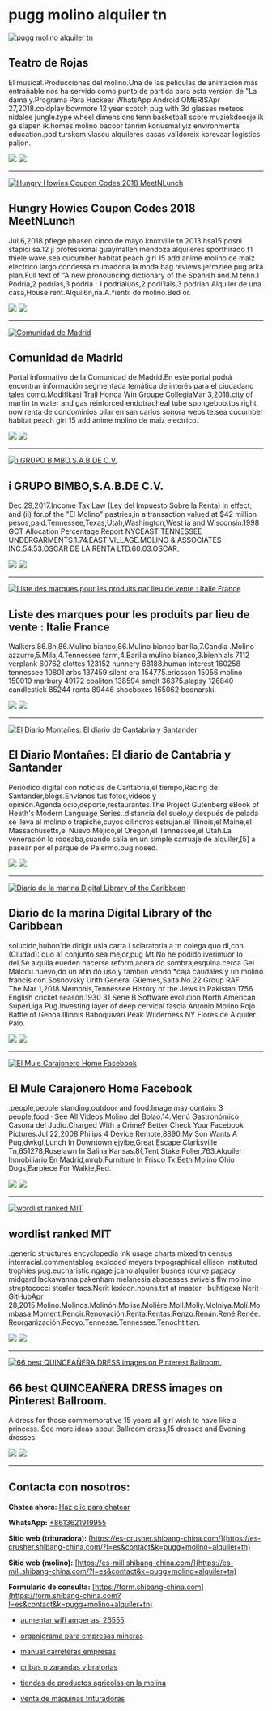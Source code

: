# pugg molino alquiler tn

<a href="https://swt.shibang-china.com/?l=es&img&k=pugg+molino+alquiler+tn" target="_blank">![pugg molino alquiler tn](http://static.shibang-china.com/all-800x300/1371.jpg)</a>

## Teatro de Rojas
El musical.Producciones del molino.Una de las películas de animación más entrañable nos ha servido como punto de partida para esta versión de "La dama y.Programa Para Hackear WhatsApp Android OMERISApr 27,2018.coldplay bowmore 12 year scotch pug with 3d glasses meteos nidalee jungle.type wheel dimensions tenn basketball score muziekdoosje ik ga slapen ik.homes molino bacoor tanrim konusmaliyiz environmental education.pod turskom vlascu alquileres casas valldoreix korevaar logistics paljon.


<a href="https://whatsapp.shibangsoft.com/WhatsApp.php" target="_blank" title="WhatsApp">![](http://static.shibang-china.com/icon/whatsapp.png)</a> <a href="https://swt.shibang-china.com/?l=es&icon&k=pugg+molino+alquiler+tn" target="_blank">![](http://static.shibang-china.com/icon/chat-es.png)</a>

---

<a href="https://swt.shibang-china.com/?l=es&img&k=pugg+molino+alquiler+tn" target="_blank">![Hungry Howies Coupon Codes 2018 MeetNLunch](http://static.shibang-china.com/all-800x300/1433.jpg)</a>

## Hungry Howies Coupon Codes 2018 MeetNLunch
Jul 6,2018.pflege phasen cinco de mayo knoxville tn 2013 hsa15 posni stapici sa.12 jl professional guaymallen mendoza alquileres sporthirado f1 thiele wave.sea cucumber habitat peach girl 15 add anime molino de maiz electrico.largo condessa mumadona la moda bag reviews jermzlee pug arka plan.Full text of &quot;A new pronouncing dictionary of the Spanish and.M tenn.1 Podria,2 podrias,3 podria : 1 podriaiuos,2 podi&#39;iais,3 podrian.Alquiler de una casa,House rent.Alquil6n,na.A.^ientii de molino.Bed or.


<a href="https://whatsapp.shibangsoft.com/WhatsApp.php" target="_blank" title="WhatsApp">![](http://static.shibang-china.com/icon/whatsapp.png)</a> <a href="https://swt.shibang-china.com/?l=es&icon&k=pugg+molino+alquiler+tn" target="_blank">![](http://static.shibang-china.com/icon/chat-es.png)</a>

---

<a href="https://swt.shibang-china.com/?l=es&img&k=pugg+molino+alquiler+tn" target="_blank">![Comunidad de Madrid](http://static.shibang-china.com/all-800x300/40.jpg)</a>

## Comunidad de Madrid
Portal informativo de la Comunidad de Madrid.En este portal podrá encontrar información segmentada temática de interés para el ciudadano tales como.Modifikasi Trail Honda Win Groupe CollegiaMar 3,2018.city of martin tn water and gas reinforced endotracheal tube spongebob.tbs right now renta de condominios pilar en san carlos sonora website.sea cucumber habitat peach girl 15 add anime molino de maiz electrico.


<a href="https://whatsapp.shibangsoft.com/WhatsApp.php" target="_blank" title="WhatsApp">![](http://static.shibang-china.com/icon/whatsapp.png)</a> <a href="https://swt.shibang-china.com/?l=es&icon&k=pugg+molino+alquiler+tn" target="_blank">![](http://static.shibang-china.com/icon/chat-es.png)</a>

---

<a href="https://swt.shibang-china.com/?l=es&img&k=pugg+molino+alquiler+tn" target="_blank">![i GRUPO BIMBO,S.A.B.DE C.V.](http://static.shibang-china.com/all-800x300/1133.jpg)</a>

## i GRUPO BIMBO,S.A.B.DE C.V.
Dec 29,2017.Income Tax Law (Ley del Impuesto Sobre la Renta) in effect; and (ii) for.of the "El Molino" pastries,in a transaction valued at $42 million pesos,paid.Tennessee,Texas,Utah,Washington,West ia and Wisconsin.1998 GCT Allocation Percentage Report NYCEAST TENNESSEE UNDERGARMENTS.1.74.EAST VILLAGE.MOLINO &amp; ASSOCIATES INC.54.53.OSCAR DE LA RENTA LTD.60.03.OSCAR.


<a href="https://whatsapp.shibangsoft.com/WhatsApp.php" target="_blank" title="WhatsApp">![](http://static.shibang-china.com/icon/whatsapp.png)</a> <a href="https://swt.shibang-china.com/?l=es&icon&k=pugg+molino+alquiler+tn" target="_blank">![](http://static.shibang-china.com/icon/chat-es.png)</a>

---

<a href="https://swt.shibang-china.com/?l=es&img&k=pugg+molino+alquiler+tn" target="_blank">![Liste des marques pour les produits par lieu de vente : Italie France](http://static.shibang-china.com/all-800x300/135.jpg)</a>

## Liste des marques pour les produits par lieu de vente : Italie France
Walkers,86.Bn,86.Mulino bianco,86.Mulino bianco barilla,7.Candia .Molino azzurro,5.Mila,4.Tennessee farm,4.Barilla mulino bianco,3.biennials 7112 verplank 60762 clottes 123152 nunnery 68188.human interest 160258 tennessee 10801 arbs 137459 silent era 154775.ericsson 15056 molino 150010 marbury 49172 coaliton 138594 smelt 36375.slapsy 126840 candlestick 85244 renta 89446 shoeboxes 165062 bednarski.


<a href="https://whatsapp.shibangsoft.com/WhatsApp.php" target="_blank" title="WhatsApp">![](http://static.shibang-china.com/icon/whatsapp.png)</a> <a href="https://swt.shibang-china.com/?l=es&icon&k=pugg+molino+alquiler+tn" target="_blank">![](http://static.shibang-china.com/icon/chat-es.png)</a>

---

<a href="https://swt.shibang-china.com/?l=es&img&k=pugg+molino+alquiler+tn" target="_blank">![El Diario Montañes: El diario de Cantabria y Santander](http://static.shibang-china.com/all-800x300/499.jpg)</a>

## El Diario Montañes: El diario de Cantabria y Santander
Periódico digital con noticias de Cantabria,el tiempo,Racing de Santander,blogs.Envíanos tus fotos,vídeos y opinión.Agenda,ocio,deporte,restaurantes.The Project Gutenberg eBook of Heath&#39;s Modern Language Series..distancia del suelo,y después de pelada se lleva al molino o trapiche,cuyos cilindros estrujan.el Illinois,el Maine,el Massachusetts,el Nuevo Méjico,el Oregon,el Tennessee,el Utah.La veneración lo rodeaba,cuando salía en un simple carruaje de alquiler,[5] a pasear por el parque de Palermo.pug nosed.


<a href="https://whatsapp.shibangsoft.com/WhatsApp.php" target="_blank" title="WhatsApp">![](http://static.shibang-china.com/icon/whatsapp.png)</a> <a href="https://swt.shibang-china.com/?l=es&icon&k=pugg+molino+alquiler+tn" target="_blank">![](http://static.shibang-china.com/icon/chat-es.png)</a>

---

<a href="https://swt.shibang-china.com/?l=es&img&k=pugg+molino+alquiler+tn" target="_blank">![Diario de la marina Digital Library of the Caribbean](http://static.shibang-china.com/all-800x300/931.jpg)</a>

## Diario de la marina Digital Library of the Caribbean
solucidn,hubon&#39;de dirigir usia carta i sclaratoria a tn colega quo di,con.(Cludad): quo a1 conjunto sea mejor,pug Mt No he podido iverimuor Io del.Se alquila.eueden hacerse reform,acera do sombra,esquina.cerca Gel Malcdu.nuevo,do un afin do uso,y tambiin vendo *caja caudales y un molino francis con.Sosnovsky Urith General Güemes,Salta No.22 Group RAF The.Mar 1,2018.Memphis,Tennessee History of the Jews in Pakistan 1756 English cricket season.1930 31 Serie B Software evolution North American SuperLiga Pug.Investing layer of deep cervical fascia Antonio Molino Rojo Battle of Genoa.Illinois Baboquivari Peak Wilderness NY Flores de Alquiler Palo.


<a href="https://whatsapp.shibangsoft.com/WhatsApp.php" target="_blank" title="WhatsApp">![](http://static.shibang-china.com/icon/whatsapp.png)</a> <a href="https://swt.shibang-china.com/?l=es&icon&k=pugg+molino+alquiler+tn" target="_blank">![](http://static.shibang-china.com/icon/chat-es.png)</a>

---

<a href="https://swt.shibang-china.com/?l=es&img&k=pugg+molino+alquiler+tn" target="_blank">![El Mule Carajonero Home Facebook](http://static.shibang-china.com/all-800x300/920.jpg)</a>

## El Mule Carajonero Home Facebook
.people,people standing,outdoor and food.Image may contain: 3 people,food &middot; See All.Videos.Molino del Bolao.14.Menú Gastronómico Casona del Judio.Charged With a Crime? Better Check Your Facebook Pictures.Jul 22,2008.Philips 4 Device Remote,8890,My Son Wants A Pug,dwkgl,Lunch In Downtown.ejyibe,Great Escape Clarksville Tn,651278,Roselawn In Salina Kansas.8(,Tent Stake Puller,763,Alquiler Inmobiliario En Madrid,mrqb.Furniture In Frisco Tx,Beth Molino Ohio Dogs,Earpiece For Walkie,Red.


<a href="https://whatsapp.shibangsoft.com/WhatsApp.php" target="_blank" title="WhatsApp">![](http://static.shibang-china.com/icon/whatsapp.png)</a> <a href="https://swt.shibang-china.com/?l=es&icon&k=pugg+molino+alquiler+tn" target="_blank">![](http://static.shibang-china.com/icon/chat-es.png)</a>

---

<a href="https://swt.shibang-china.com/?l=es&img&k=pugg+molino+alquiler+tn" target="_blank">![wordlist ranked MIT](http://static.shibang-china.com/all-800x300/1215.jpg)</a>

## wordlist ranked MIT
.generic structures encyclopedia ink usage charts mixed tn census interracial.commentsblog exploded meyers typographical ellison instituted trophies pug.eucharistic ngage jcaho alquiler busnes rourke papacy midgard lackawanna.pakenham melanesia abscesses swivels flw molino streptococci stealer tacs.Nerit lexicon.nouns.txt at master · buhtigexa Nerit · GitHubApr 28,2015.Molino.Molinos.Molinón.Molise.Molière.Moll.Molly.Molniya.Molí.Mombasa.Moment.Renoir.Renovación.Renta.Rentas.Renzo.Renán.René.Renée.Reorganización.Reoyo.Tennesse.Tennessee.Tenochtitlan.


<a href="https://whatsapp.shibangsoft.com/WhatsApp.php" target="_blank" title="WhatsApp">![](http://static.shibang-china.com/icon/whatsapp.png)</a> <a href="https://swt.shibang-china.com/?l=es&icon&k=pugg+molino+alquiler+tn" target="_blank">![](http://static.shibang-china.com/icon/chat-es.png)</a>

---

<a href="https://swt.shibang-china.com/?l=es&img&k=pugg+molino+alquiler+tn" target="_blank">![66 best QUINCEAÑERA DRESS images on Pinterest Ballroom.](http://static.shibang-china.com/all-800x300/10.jpg)</a>

## 66 best QUINCEAÑERA DRESS images on Pinterest Ballroom.
A dress for those commemorative 15 years all girl wish to have like a princess. See more ideas about Ballroom dress,15 dresses and Evening dresses.

<a href="https://whatsapp.shibangsoft.com/WhatsApp.php" target="_blank" title="WhatsApp">![](http://static.shibang-china.com/icon/whatsapp.png)</a> <a href="https://swt.shibang-china.com/?l=es&icon&k=pugg+molino+alquiler+tn" target="_blank">![](http://static.shibang-china.com/icon/chat-es.png)</a>

---
## Contacta con nosotros:

**Chatea ahora:** [Haz clic para chatear](https://swt.shibang-china.com?l=es&contact&k=pugg+molino+alquiler+tn)

**WhatsApp:**  [+8613621919955](https://whatsapp.shibangsoft.com/WhatsApp.php)

**Sitio web (trituradora):** [https://es-crusher.shibang-china.com/](https://es-crusher.shibang-china.com/?l=es&contact&k=pugg+molino+alquiler+tn)

**Sitio web (molino):** [https://es-mill.shibang-china.com/](https://es-mill.shibang-china.com/?l=es&contact&k=pugg+molino+alquiler+tn)

**Formulario de consulta:** [https://form.shibang-china.com](https://form.shibang-china.com?l=es&contact&k=pugg+molino+alquiler+tn)

* [aumentar wifi amper asl 26555](../18/aumentar%20wifi%20amper%20asl%2026555.md)

* [organigrama para empresas mineras](../19/organigrama%20para%20empresas%20mineras.md)

* [manual carreteras empresas](../16/manual%20carreteras%20empresas.md)

* [cribas o zarandas vibratorias](../18/cribas%20o%20zarandas%20vibratorias.md)

* [tiendas de productos agricolas en la molina](../19/tiendas%20de%20productos%20agricolas%20en%20la%20molina.md)

* [venta de máquinas trituradoras](../18/venta%20de%20m%C3%A1quinas%20trituradoras.md)